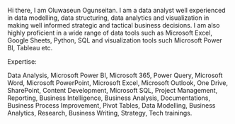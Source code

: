 Hi there, I am Oluwaseun Ogunseitan. I am a data analyst well experienced in data modelling, data structuring, data analytics and visualization in making well informed strategic and tactical business decisions. I am also highly proficient in a wide range of data tools such as Microsoft Excel, Google Sheets, Python, SQL and visualization tools such Microsoft Power BI, Tableau etc.

Expertise:

Data Analysis, Microsoft Power BI, Microsoft 365, Power Query, Microsoft Word, Microsoft PowerPoint, Microsoft Excel, Microsoft Outlook, One Drive, SharePoint, Content Development, Microsoft SQL, Project Management, Reporting, Business Intelligence, Business Analysis, Documentations, Business Process Improvement, Pivot Tables, Data Modelling, Business Analytics, Research, Business Writing, Strategy, Tech trainings.
